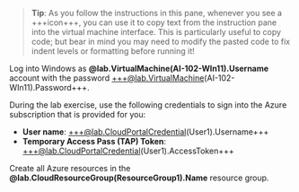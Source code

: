 > **Tip**: As you follow the instructions in this pane, whenever you see a +++icon+++, you can use it to copy text from the instruction pane into the virtual machine interface. This is particularly useful to copy code; but bear in mind you may need to modify the pasted code to fix indent levels or formatting before running it!

Log into Windows as **@lab.VirtualMachine(AI-102-WIn11).Username** account with the password +++@lab.VirtualMachine(AI-102-WIn11).Password+++.

During the lab exercise, use the following credentials to sign into the Azure subscription that is provided for you:

- **User name**: +++@lab.CloudPortalCredential(User1).Username+++
- **Temporary Access Pass (TAP) Token**: +++@lab.CloudPortalCredential(User1).AccessToken+++

Create all Azure resources in the **@lab.CloudResourceGroup(ResourceGroup1).Name** resource group.
